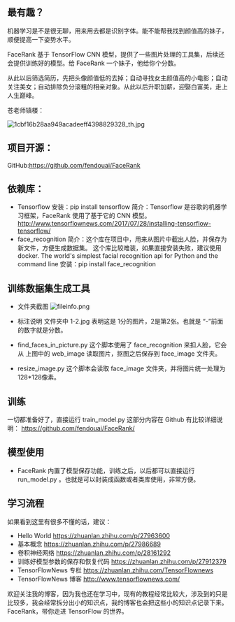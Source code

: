 ## 最有趣？
机器学习是不是很无聊，用来用去都是识别字体。能不能帮我找到颜值高的妹子，顺便提高一下姿势水平。

FaceRank 基于 TensorFlow CNN 模型，提供了一些图片处理的工具集，后续还会提供训练好的模型。给 FaceRank 一个妹子，他给你个分数。

从此以后筛选简历，先把头像颜值低的去掉；自动寻找女主颜值高的小电影；自动关注美女；自动排除负分滚粗的相亲对象。从此以后升职加薪，迎娶白富美，走上人生巅峰。

苍老师镇楼：

![1cbf16b28aa949acadeeff4398829328_th.jpg](http://upload-images.jianshu.io/upload_images/76451-2deffc054e0e3452.jpg?imageMogr2/auto-orient/strip%7CimageView2/2/w/1240)

## 项目开源：
GitHub:https://github.com/fendouai/FaceRank

## 依赖库：
* Tensorflow
安装：pip install tensorflow
简介：Tensorflow 是谷歌的机器学习框架，FaceRank 使用了基于它的 CNN 模型。
http://www.tensorflownews.com/2017/07/28/installing-tensorflow-tensorflow/
* face_recognition
简介：这个库在项目中，用来从图片中截出人脸，并保存为新文件，方便生成数据集。
这个库比较难装，如果直接安装失败，建议使用 docker.
The world's simplest facial recognition api for Python and the command line
安装：pip install face_recognition

## 训练数据集生成工具
* 文件夹截图
![fileinfo.png](http://www.tensorflownews.com/wp-content/uploads/2017/08/fileinfo.png)

* 标注说明 
文件夹中  1-2.jpg 表明这是 1分的图片，2是第2张。也就是 “-”前面的数字就是分数。

*  find_faces_in_picture.py
这个脚本使用了  face_recognition 来扣人脸，它会从  上图中的 web_image 读取图片，抠图之后保存到 face_image 文件夹。

* resize_image.py
这个脚本会读取  face_image 文件夹，并将图片统一处理为 128*128像素。

## 训练
一切都准备好了，直接运行 train_model.py
这部分内容在 Github 有比较详细说明：
https://github.com/fendouai/FaceRank/

## 模型使用
* FaceRank 内置了模型保存功能，训练之后，以后都可以直接运行  run_model.py 。也就是可以封装成函数或者类库使用，非常方便。

## 学习流程
如果看到这里有很多不懂的话，建议：
*  Hello World
https://zhuanlan.zhihu.com/p/27963600
*  基本概念
https://zhuanlan.zhihu.com/p/27986689
*  卷积神经网络
https://zhuanlan.zhihu.com/p/28161292
*  训练好模型参数的保存和恢复代码
https://zhuanlan.zhihu.com/p/27912379
* TensorFlowNews 专栏
https://zhuanlan.zhihu.com/TensorFlownews
*  TensorFlowNews 博客
http://www.tensorflownews.com/

欢迎关注我的博客，因为我也还在学习中，现有的教程经常比较大，涉及到的只是比较多，我会经常拆分出小的知识点，我的博客也会把这些小的知识点记录下来。
FaceRank，带你走进 TensorFlow 的世界。
